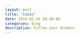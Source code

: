 ```yaml
---
layout: post
title: "Ideas"
date: 2014-02-26 10:40:00
categories: blog
description: Follow your dreams!
---
```



